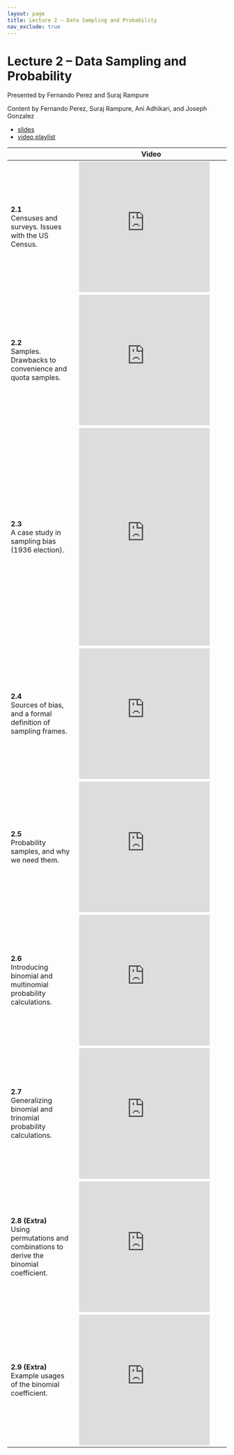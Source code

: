 ```yaml
---
layout: page
title: Lecture 2 – Data Sampling and Probability
nav_exclude: true
---
```


# Lecture 2 – Data Sampling and Probability

Presented by Fernando Perez and Suraj Rampure

Content by Fernando Perez, Suraj Rampure, Ani Adhikari, and Joseph Gonzalez

- [slides](https://docs.google.com/presentation/d/1pI4shcpHeNU9vjOaG9l7cYfPe4GWy6hXICpQR8zTH1A/edit#slide=id.p)
- [video playlist](https://www.youtube.com/playlist?list=PLQCcNQgUcDfpjH59_cVjMZ1ZwFgBFDfIu)

<!-- A reminder – the right column of the table below contains **Quick Checks**. These are required – they are worth 5% of your grade if you are an undergraduate – but are graded on completion, not correctness. A random one of the following six Google Forms will give you an alphanumeric code once you submit; you should take this code and enter it into the "Lecture 2" question in the "Quick Check Codes" assignment on Gradescope to get credit for submitting this Quick Check. You must submit this by **Tuesday, September 8th at 11:59PM** to get credit for it. -->

<table>
<colgroup>
<col style="width: 25%" />
<col style="width: 25%" />
<!-- <col style="width: 25%" /> -->
</colgroup>
<thead>
<tr class="header">
<th></th>
<th>Video</th>
<!-- <th>Quick Check</th> -->
</tr>
</thead>
<tbody>
<tr>
<td><strong>2.1</strong> <br> Censuses and surveys. Issues with the US Census.</td>
<td><iframe width="300" height="300" height src="https://youtube.com/embed/1Ljtrhh_LBs" frameborder="0" allow="accelerometer; autoplay; encrypted-media; gyroscope; picture-in-picture" allowfullscreen></iframe></td>
<!-- <td><a href="https://docs.google.com/forms/d/e/1FAIpQLSdicnNq5DDOtqGePTGbF7i8Hi34ZmvOp9cLfcJDWNctC12YMA/viewform" target="\_blank">2.1</a></td> -->
</tr>
<tr>
<td><strong>2.2</strong> <br> Samples. Drawbacks to convenience and quota samples.</td>
<td><iframe width="300" height="300" height src="https://youtube.com/embed/00ZzxbY_1ZM" frameborder="0" allow="accelerometer; autoplay; encrypted-media; gyroscope; picture-in-picture" allowfullscreen></iframe></td>
<!-- <td><a href="https://docs.google.com/forms/d/e/1FAIpQLSe_miHYK6YY64kWfTqzk26Q1s8eo5DlxsEMZDBL0hpgz52h2g/viewform" target="\_blank">2.2</a></td> -->
</tr>
<tr>
<td><strong>2.3</strong> <br> A case study in sampling bias (1936 election).</td>
<td><iframe width="300" height="500" height src="https://youtube.com/embed/67C-VvqSkos" frameborder="0" allow="accelerometer; autoplay; encrypted-media; gyroscope; picture-in-picture" allowfullscreen></iframe></td>
<!-- <td><a href="https://docs.google.com/forms/d/e/1FAIpQLSd4w_L6vZULi97gry58x8kKgn_gxis4FpJt8T9rEl4Rnk_Phw/viewform" target="\_blank">2.3</a></td> -->
</tr>
<tr>
<td><strong>2.4</strong> <br> Sources of bias, and a formal definition of sampling frames.</td>
<td><iframe width="300" height="300" height src="https://youtube.com/embed/HCN_D5-PqPw" frameborder="0" allow="accelerometer; autoplay; encrypted-media; gyroscope; picture-in-picture" allowfullscreen></iframe></td>
<!-- <td><a href="https://docs.google.com/forms/d/e/1FAIpQLSfkSPouR3K05zc_ASiRT_y7Zi3ZtEkqr-4BQDw61fENES6X8w/viewform" target="\_blank">2.4</a></td> -->
</tr>
<tr>
<td><strong>2.5</strong> <br> Probability samples, and why we need them.</td>
<td><iframe width="300" height="300" height src="https://youtube.com/embed/DF5UNpjpfXY" frameborder="0" allow="accelerometer; autoplay; encrypted-media; gyroscope; picture-in-picture" allowfullscreen></iframe></td>
<!-- <td><a href="https://docs.google.com/forms/d/e/1FAIpQLSe3wfbnIkPhf52M5oaJ-mfl6zo8EbGjAA9JUG5wQeKxYhF3JA/viewform" target="\_blank">2.5</a></td> -->
</tr>
<tr>
<td><strong>2.6</strong> <br> Introducing binomial and multinomial probability calculations.</td>
<td><iframe width="300" height="300" height src="https://youtube.com/embed/ptormkLsXBA" frameborder="0" allow="accelerometer; autoplay; encrypted-media; gyroscope; picture-in-picture" allowfullscreen></iframe></td>
<!-- <td><a href="https://docs.google.com/forms/d/e/1FAIpQLSdg12Iqi8QBcoJ8VR3W7GIFNNGp1gThE6dzVqwzLEcZCgK7EA/viewform" target="\_blank">2.6</a></td> -->
</tr>
<tr>
<td><strong>2.7</strong> <br> Generalizing binomial and trinomial probability calculations.</td>
<td><iframe width="300" height="300" height src="https://youtube.com/embed/OV4q_ZAq3JY" frameborder="0" allow="accelerometer; autoplay; encrypted-media; gyroscope; picture-in-picture" allowfullscreen></iframe></td>
<!-- <td><a href="https://docs.google.com/forms/d/e/1FAIpQLSc9hNve3nO0s9AGU8L9lT6UEDWNP6CMapcku9dN2jSnrpvcyg/viewform" target="\_blank">2.7</a></td> -->
</tr>
<tr>
<td><strong>2.8 (Extra)</strong> <br> Using permutations and combinations to derive the binomial coefficient.</td>
<td><iframe width="300" height="300" height src="https://youtube.com/embed/4j2mFGkvwWE" frameborder="0" allow="accelerometer; autoplay; encrypted-media; gyroscope; picture-in-picture" allowfullscreen></iframe></td>
<!-- <td><a href="https://docs.google.com/forms/d/e/1FAIpQLScT0hkAtv60WsNeI8Lp4xBgbZAm5BKysdSdEFjA2mKaHDbdUQ/viewform" target="\_blank">2.8</a></td> -->
</tr>
<tr>
<td><strong>2.9 (Extra)</strong> <br> Example usages of the binomial coefficient. </td>
<td><iframe width="300" height="300" height src="https://youtube.com/embed/lR6FeO5Pgss" frameborder="0" allow="accelerometer; autoplay; encrypted-media; gyroscope; picture-in-picture" allowfullscreen></iframe></td>
<!-- <td><a href="https://docs.google.com/forms/d/e/1FAIpQLSfWgaBrElxt2rOeM_t3ZWqQvKvKFSrUWU2RQBmn7r3enf4E_A/viewform" target="\_blank">2.9</a></td> -->
</tr>
